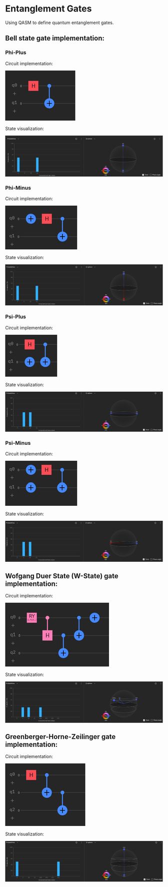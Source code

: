 # Entanglement Gates
Using QASM to define quantum entanglement gates.


## Bell state gate implementation:


### Phi-Plus

Circuit implementation:

![phi plus circuit](resources/phiplus.png)

State visualization:

![phi plus visualization](resources/phiplusvis.png)

### Phi-Minus

Circuit implementation:

![phi minus circuit](resources/phiminus.png)

State visualization:

![phi minus visualization](resources/phiminusvis.png)

### Psi-Plus

Circuit implementation:

![psi plus circuit](resources/psiplus.png)

State visualization:

![psi plus visualization](resources/psiplusvis.png)

### Psi-Minus

Circuit implementation:

![psi minus circuit](resources/psiminus.png)

State visualization:

![psi minus visualization](resources/psiminusvis.png)

## Wofgang Duer State (W-State) gate implementation:

Circuit implementation:

![w state circuit](resources/wstate.png)

State visualization:

![w state visualization](resources/wstatevis.png)

## Greenberger-Horne-Zeilinger gate implementation:

Circuit implementation:

![ghz state circuit](resources/ghz.png)

State visualization:

![ghz state visualization](resources/ghzvis.png)
